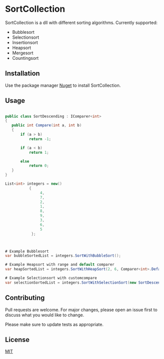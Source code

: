 # SortCollection
SortCollection is a dll with different sorting algorithms. Currently supported:  
* Bubblesort
* Selectionsort 
* Insertionsort 
* Heapsort 
* Mergesort
* Countingsort

## Installation
Use the package manager [Nuget](https://www.nuget.org/packages/SinusSoftware.SortCollection) to install SortCollection.


## Usage

 ```csharp

public class SortDescending : IComparer<int>
{
    public int Compare(int a, int b)
    {
        if (a > b)
            return -1;

        if (a < b)
            return 1;

        else
            return 0;
    }
}

List<int> integers = new()
            {
                 4,
                 7,
                 2,
                 1,
                 8,
                 9,
                 3,
                 6,
                 5
             };



# Example Bubblesort
var bubbleSortedList = integers.SortWithBubbleSort();

# Example Heapsort with range and default comparer
var heapSortedList = integers.SortWithHeapSort(2, 6, Comparer<int>.Default);

# Example Selectionsort with customcompare
var selectionSortedList = integers.SortWithSelectionSort(new SortDescending());
```

## Contributing
Pull requests are welcome. For major changes, please open an issue first to discuss what you would like to change.

Please make sure to update tests as appropriate.

## License
[MIT](https://choosealicense.com/licenses/mit/)